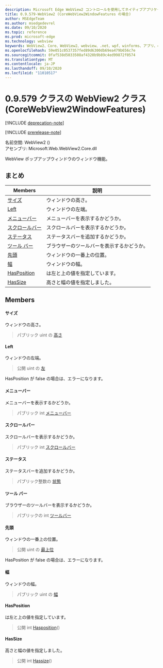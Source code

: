 ```yaml
---
description: Microsoft Edge WebView2 コントロールを使用してネイティブアプリケーションに web 技術 (HTML、CSS、JavaScript) を埋め込む
title: 0.9.579-WebView2 (CoreWebView2WindowFeatures の場合)
author: MSEdgeTeam
ms.author: msedgedevrel
ms.date: 09/10/2020
ms.topic: reference
ms.prod: microsoft-edge
ms.technology: webview
keywords: WebView2、Core、WebView2、webview、.net、wpf、winforms、アプリ、edge、CoreWebView2、CoreWebView2Controller、browser control、edge html、Microsoft の WebView2。 CoreWebView2WindowFeatures。
ms.openlocfilehash: 59e051c0537357fed89d6300db69ea479b656c7e
ms.sourcegitcommit: 0faf538d5033508af4320b9b89c4ed99872f0574
ms.translationtype: MT
ms.contentlocale: ja-JP
ms.lasthandoff: 09/10/2020
ms.locfileid: "11010517"
---
```

# 0.9.579 クラスの WebView2 クラス (CoreWebView2WindowFeatures) 

[!INCLUDE [deprecation-note](../../includes/deprecation-note.md)]

[!INCLUDE [prerelease-note](../../includes/prerelease-note.md)]

名前空間: WebView2 () \
アセンブリ: Microsoft.Web.WebView2.Core.dll

WebView ポップアップウィンドウのウィンドウ機能。

## まとめ

 Members                        | 説明
--------------------------------|---------------------------------------------
[サイズ](#height) | ウィンドウの高さ。
[Left](#left) | ウィンドウの左端。
[メニューバー](#menubar) | メニューバーを表示するかどうか。
[スクロールバー](#scrollbars) | スクロールバーを表示するかどうか。
[ステータス](#status) | ステータスバーを追加するかどうか。
[ツール バー](#toolbar) | ブラウザーのツールバーを表示するかどうか。
[先頭](#top) | ウィンドウの一番上の位置。
[幅](#width) | ウィンドウの幅。
[HasPosition](#hasposition) | は左と上の値を指定しています。
[HasSize](#hassize) | 高さと幅の値を指定しました。

## Members

#### サイズ 

ウィンドウの高さ。

> パブリック uint の [高さ](#height)

#### Left 

ウィンドウの左端。

> 公開 uint の [左](#left)

HasPosition が false の場合は、エラーになります。

#### メニューバー 

メニューバーを表示するかどうか。

> パブリック int [メニューバー](#menubar)

#### スクロールバー 

スクロールバーを表示するかどうか。

> パブリック int [スクロールバー](#scrollbars)

#### ステータス 

ステータスバーを追加するかどうか。

> パブリック整数の [状態](#status)

#### ツール バー 

ブラウザーのツールバーを表示するかどうか。

> パブリックの int [ツールバー](#toolbar)

#### 先頭 

ウィンドウの一番上の位置。

> 公開 uint の [最上位](#top)

HasPosition が false の場合は、エラーになります。

#### 幅 

ウィンドウの幅。

> パブリック uint の [幅](#width)

#### HasPosition 

は左と上の値を指定しています。

> 公開 int [Hasposition](#hasposition)()

#### HasSize 

高さと幅の値を指定しました。

> 公開 int [Hassize](#hassize)()

